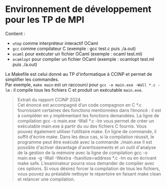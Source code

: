 # Environnement de développement pour les TP de MPI

Contient :
- `utop` comme interpréteur interactif OCaml
- `gcc` comme compilateur C (exemple : gcc test.c puis ./a.out)
- `ocaml` pour exécuter un fichier OCaml (exemple : ocaml test.ml)
- `ocamlopt` pour compiler un fichier OCaml (exemple : ocamlopt test.ml puis ./a.out)

Le Makefile est celui donné au TP d'informatique à CCINP et permet de simplifier les commandes.  
Par exemple, `make main` est un raccourci pour `gcc -o main.exe -Wall *.c -lm` : il compile tous les fichiers C et produit un exécutable `main.exe`.

> Extrait du rapport CCINP 2024  
> Cet énoncé est accompagné d’un code compagnon en C *.c fournissant certaines des fonctions mentionnées dans l’énoncé : il est à compléter en y implémentant les fonctions demandées.
> La ligne de compilation gcc -o main.exe -Wall *.c -lm vous permet de créer un exécutable main.exe à partir du ou des fichiers C fournis. Vous pouvez également utiliser l’utilitaire make. En ligne de commande, il suffit d'écrire make. Dans les deux cas, si la compilation réussit, le programme peut être exécuté avec la commande ./main.exe
> Il est possible d'activer davantage d'avertissements et un outil d'analyse de la gestion de la mémoire avec la ligne de compilation gcc -o main.exe -g -Wall -Wextra -fsanitize=address *.c -lm ou en écrivant make safe. L’examinateur pourra vous demander de compiler avec ces options.
> Si vous désirez forcer la compilation de tous les fichiers, vous pouvez au préalable nettoyer le répertoire en faisant make clean et relancer une compilation.

